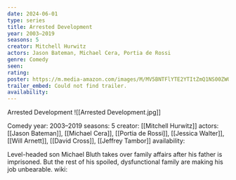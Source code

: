```yaml
---
date: 2024-06-01
type: series
title: Arrested Development
year: 2003–2019
seasons: 5
creator: Mitchell Hurwitz
actors: Jason Bateman, Michael Cera, Portia de Rossi
genre: Comedy
seen:
rating: 
poster: https://m.media-amazon.com/images/M/MV5BNTFlYTE2YTItZmQ1NS00ZWQ5LWI3OGUtYTQzNDMyZmEyYTZjXkEyXkFqcGdeQXVyNDg4NjY5OTQ@._V1_SX300.jpg
trailer_embed: Could not find trailer.
availability:
---
```

Arrested Development
![[Arrested Development.jpg]]

Comedy
year: 2003–2019
seasons: 5
creator: [[Mitchell Hurwitz]]
actors: [[Jason Bateman]], [[Michael Cera]], [[Portia de Rossi]], [[Jessica Walter]], [[Will Arnett]], [[David Cross]], [[Jeffrey Tambor]]
availability:

Level-headed son Michael Bluth takes over family affairs after his father is imprisoned. But the rest of his spoiled, dysfunctional family are making his job unbearable.
wiki: 


